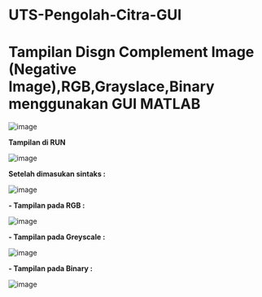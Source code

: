 # UTS-Pengolah-Citra-GUI

# Tampilan Disgn Complement Image (Negative Image),RGB,Grayslace,Binary menggunakan GUI MATLAB

![image](https://user-images.githubusercontent.com/56451391/117426562-39628580-af4e-11eb-8a9a-313bd0908f2d.png)

**Tampilan di RUN**

![image](https://user-images.githubusercontent.com/56451391/117427396-33b96f80-af4f-11eb-95e7-dee6e498170e.png)

**Setelah dimasukan sintaks :** 

![image](https://user-images.githubusercontent.com/56451391/117427226-053b9480-af4f-11eb-9bcc-c8ea0b28fd6a.png)

**- Tampilan pada RGB :** 

![image](https://user-images.githubusercontent.com/56451391/117428083-ed184500-af4f-11eb-9244-3ed6516ba81a.png)

**- Tampilan pada Greyscale :**

![image](https://user-images.githubusercontent.com/56451391/117428420-42eced00-af50-11eb-8ea8-b9a2ff1a81dd.png)

**- Tampilan pada Binary :**

![image](https://user-images.githubusercontent.com/56451391/117428607-6dd74100-af50-11eb-9299-551750e89e4b.png)
